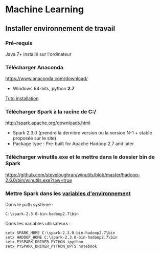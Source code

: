 # Machine Learning

## Installer environnement de travail

### Pré-requis 
Java 7+ installé sur l'ordinateur

### Télécharger Anaconda 
https://www.anaconda.com/download/ 

- Windows 64-bits, python **2.7**

[Tuto installation](https://medium.com/@GalarnykMichael/install-python-on-windows-anaconda-c63c7c3d1444)

### Télécharger Spark à la racine de C:/
http://spark.apache.org/downloads.html 
- Spark 2.3.0 (prendre la dernière version ou la version N-1 + stable proposée sur le site)
- Package type : Pre-built for Apache Hadoop 2.7 and later

### Télécharger winutils.exe et le mettre dans le dossier bin de Spark
https://github.com/steveloughran/winutils/blob/master/hadoop-2.6.0/bin/winutils.exe?raw=true

### Mettre Spark dans les [variables d'environnement](https://ss64.com/nt/set.html)
Dans le path système : 
```
C:\spark-2.3.0-bin-hadoop2.7\bin
```

Dans les variables utilisateurs :
```
setx SPARK_HOME C:\spark-2.3.0-bin-hadoop2.7\bin
setx HADOOP_HOME C:\spark-2.3.0-bin-hadoop2.7\bin
setx PYSPARK_DRIVER_PYTHON ipython
setx PYSPARK_DRIVER_PYTHON_OPTS notebook
```
